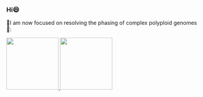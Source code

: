 ### Hi😄
🌱I am now focused on resolving the phasing of complex polyploid genomes🌱:
<div align="left">
<a href="https://github.com/wangyibin/CPhasing">
  <img height="137px" src="https://github-readme-stats.vercel.app/api/pin/?username=wangyibin&repo=CPhasing" />
</a> 
<img height="137px" src="https://github-readme-stats.vercel.app/api/top-langs/?username=wangyibin&hide=jupyter%20notebook&layout=compact" />
</div>
<!--
**wangyibin/wangyibin** is a ✨ _special_ ✨ repository because its `README.md` (this file) appears on your GitHub profile.
[C-Phasing docs](https://wangyibin.github.io/CPhasing)
Here are some ideas to get you started:

- 🔭 I’m currently working on ...
- 🌱 I’m currently learning ...
- 👯 I’m looking to collaborate on ...
- 🤔 I’m looking for help with ...
- 💬 Ask me about ...
- 📫 How to reach me: ...
- 😄 Pronouns: ...
- ⚡ Fun fact: ...
-->
